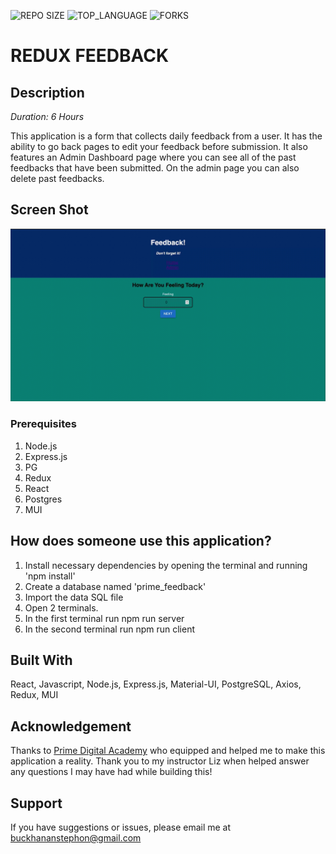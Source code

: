 ![REPO SIZE](https://img.shields.io/github/repo-size/scottbromander/the_marketplace.svg?style=flat-square) ![TOP_LANGUAGE](https://img.shields.io/github/languages/top/scottbromander/the_marketplace.svg?style=flat-square) ![FORKS](https://img.shields.io/github/forks/scottbromander/the_marketplace.svg?style=social)

# REDUX FEEDBACK

## Description

_Duration: 6 Hours_

This application is a form that collects daily feedback from a user. It has the ability to go back pages to edit your feedback before submission. It also features an Admin Dashboard page where you can see all of the past feedbacks that have been submitted. On the admin page you can also delete past feedbacks.

## Screen Shot

![videodemo](feedback.gif)

### Prerequisites

1. Node.js
2. Express.js
3. PG
4. Redux
5. React
6. Postgres
7. MUI

## How does someone use this application?

1. Install necessary dependencies by opening the terminal and running 'npm install'
2. Create a database named 'prime_feedback'
3. Import the data SQL file
4. Open 2 terminals.
5. In the first terminal run npm run server
6. In the second terminal run npm run client

## Built With

React, Javascript, Node.js, Express.js, Material-UI, PostgreSQL, Axios, Redux, MUI

## Acknowledgement

Thanks to [Prime Digital Academy](www.primeacademy.io) who equipped and helped me to make this application a reality. Thank you to my instructor Liz when helped answer any questions I may have had while building this!

## Support

If you have suggestions or issues, please email me at [buckhananstephon@gmail.com](https://www.google.com)
